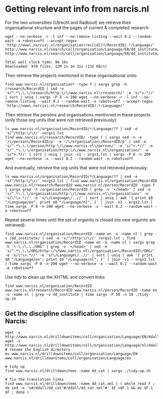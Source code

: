 # Getting relevant info from narcis.nl

For the two universities (Utrecht and Radbout) we retreive their organisational structure and the pages of current & completed research:

	wget --no-verbose -r -l inf --no-remove-listing --wait 0.2 --random-wait -e robots=off --accept-regex 'http://www\.narcis\.nl/organisation(res[cd])?/RecordID/.*/Language/' http://www.narcis.nl/search/coll/organisation/Language/EN/dd_institute/U_RUU http://www.narcis.nl/search/coll/organisation/Language/EN/dd_institute/U_KUN

	Total wall clock time: 9m 16s
	Downloaded: 970 files, 12M in 1m 31s (132 KB/s)
	

Then retrieve the projects mentioned in these organisational units:

	find www.narcis.nl/organisation* -type f | xargs grep -h /research/RecordID | sed -e 's/^.*\.\.\/research/http:\/\/www.narcis.nl\/research/' -e 's/">.*//' | sort | uniq | xargs -P 3 -n 100 wget --no-verbose -r -l inf --no-remove-listing --wait 0.2 --random-wait -e robots=off --accept-regex 'http://www\.narcis\.nl/research/RecordID/.*/Language/'

Then retrieve the persons and organisations mentioned in these projects (only those org units that were not retrieved previously):

	ls www.narcis.nl/organisation/RecordID/*/Language/?? | sed -e 's/^/http:\/\//' >orgs1.lst
	find www.narcis.nl/research/RecordID/ -type f | xargs sed -n -e '/\/person\/RecordID/p' -e '/\/organisation\/RecordID/p' | sed -e 's/^.*\.\.\/person/http:\/\/www.narcis.nl\/person/' -e 's/">.*//' -e 's/^.*\.\.\/organisation/http:\/\/www.narcis.nl\/organisation/' -e 's/">.*//' | sort | uniq | join -v1 - orgs1.lst | xargs -P 8 -n 200 wget --no-verbose -x --wait 0.2 --random-wait -e robots=off
	
And eventually, retrieve the org units that were not retrieved previously:

	ls www.narcis.nl/organisation/RecordID/*/Language/?? | sed -e 's/^/http:\/\//' >orgs2.lst ; find www.narcis.nl/organisation/RecordID www.narcis.nl/research/RecordID www.narcis.nl/person/RecordID -type f | xargs grep -h /organisation/RecordID | grep -v '</head>' | sed -e 's/^.*\.\.\/organisation/http:\/\/www.narcis.nl\/organisation/' -e 's/\"\>.*//' -e 's/\/Language\/..//' | sort | uniq | awk '{ print $0 "/Language/en"; print $0 "/Language/nl"; }' | join -v1 - orgs2.lst | time xargs -P 8 -n 200 wget --no-verbose -x --wait 0.2 --random-wait -e robots=off
	
Repeat several times until the set of orgunits is closed (no new orgunits are retrieved):

	find www.narcis.nl/organisation/RecordID -name en -o -name nl | grep -v /dd_institute/ | sed -e 's/^/http:\/\//' >orgs2.lst ; find www.narcis.nl/organisation/RecordID -name en -o -name nl | xargs grep -h '\.\./\.\./ORG' | grep -v '</head>' | sed -e 's/^.*\.\.\/ORG/http:\/\/www.narcis.nl\/organisation\/RecordID\/ORG/' -e 's/\"\>.*//' -e 's/\/Language\/..//' | sort | uniq | awk '{ print $0 "/Language/en"; print $0 "/Language/nl"; }' | join -v1 - orgs2.lst | time xargs -P 8 -n 200 wget --no-verbose -x --wait 0.2 --random-wait -e robots=off


Use *tidy* to clean up the XHTML and convert links:

	find www.narcis.nl/organisation/RecordID www.narcis.nl/research/RecordID www.narcis.nl/person/RecordID -name en -o -name nl | grep -v dd_institute | time xargs -P 50 -n 10 ./tidy-up.sh 
	


## Get the discipline classification system of Narcis:

	wget -x http://www.narcis.nl/drilldownitems/coll/organisation/Language/EN/ddall/dd_cat
	wget -x http://www.narcis.nl/drilldownitems/coll/organisation/Language/nl/ddall/dd_cat
	# rename the English directory
	mv www.narcis.nl/drilldownitems/coll/organisation/Language/EN www.narcis.nl/drilldownitems/coll/organisation/Language/en
	
	# tidy up 
	find www.narcis.nl/drilldownitems -name dd_cat | xargs ./tidy-up.sh
	
	# fix the translation links
	find www.narcis.nl/drilldownitems -name dd_cat.xml | ( while read F ; do sed -e 's#/ddall/dd_cat"#/ddall/dd_cat.xml"#' $F >$F.1 && mv $F.1 $F ; done )

